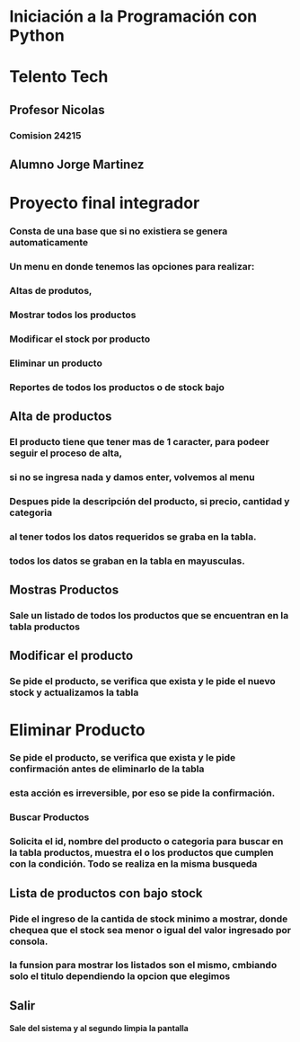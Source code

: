 # Iniciación a la Programación con Python

# Telento Tech
## Profesor Nicolas
### Comision 24215

## Alumno Jorge Martinez

# Proyecto final integrador

### Consta de una base que si no existiera se genera automaticamente
### Un menu en donde tenemos las opciones para realizar:
###           Altas de produtos, 
###           Mostrar todos los productos
###           Modificar el stock por producto
###           Eliminar un producto
###           Reportes de todos los productos o de stock bajo


## Alta de productos
### El producto tiene que tener mas de 1 caracter, para podeer seguir el proceso de alta, 
### si no se ingresa nada y damos enter, volvemos al menu
### Despues pide la descripción del producto, si precio, cantidad y categoria
### al tener todos los datos requeridos se graba en la tabla. 
### todos los datos se graban en la tabla en mayusculas.


## Mostras Productos
### Sale un listado de todos los productos que se encuentran en la tabla productos

## Modificar el producto
### Se pide el producto, se verifica que exista y le pide el nuevo stock y actualizamos la tabla

# Eliminar Producto
### Se pide el producto, se verifica que exista y le pide confirmación antes de eliminarlo de la tabla
### esta acción es irreversible, por eso se pide la confirmación.

### Buscar Productos
### Solicita el id, nombre del producto o categoria para buscar en la tabla productos, muestra el o los productos que cumplen con la condición. Todo se realiza en la misma busqueda

## Lista de productos con bajo stock
### Pide el ingreso de la cantida de stock minimo a mostrar, donde chequea que el stock sea menor o igual del valor ingresado por consola.
### la funsion para mostrar los listados son el mismo, cmbiando solo el titulo dependiendo la opcion que elegimos

## Salir
#### Sale del sistema y al segundo limpia la pantalla








